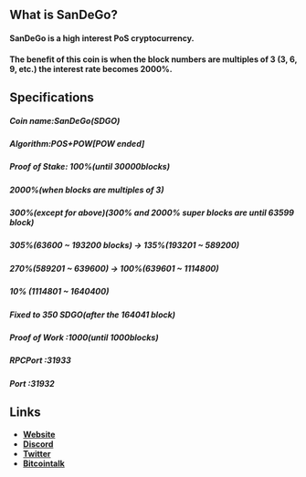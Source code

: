 ## What is SanDeGo?
#### SanDeGo is a high interest PoS cryptocurrency.
#### The benefit of this coin is when the block numbers are multiples of 3 (3, 6, 9, etc.) the interest rate becomes 2000%.

## Specifications
##### Coin name:SanDeGo(SDGO)
##### Algorithm:POS+POW[POW ended]
##### Proof of Stake: 100%(until 30000blocks)
##### 2000%(when blocks are multiples of 3)
##### 300%(except for above)(300% and 2000% super blocks are until 63599 block)
##### 305%(63600 ~ 193200 blocks) → 135%(193201 ~ 589200)
##### 270%(589201 ~ 639600) → 100%(639601 ~ 1114800)
##### 10% (1114801 ~ 1640400)
##### Fixed to 350 SDGO(after the 164041 block)
##### Proof of Work :1000(until 1000blocks)
##### RPCPort :31933
##### Port :31932

## Links
- **[Website](http://www.sandego.net)**
- **[Discord](https://discord.gg/TArGVTq)**
- **[Twitter](https://twitter.com/SandegoDevs)**
- **[Bitcointalk](https://bitcointalk.org/index.php?topic=3409744.0)**
